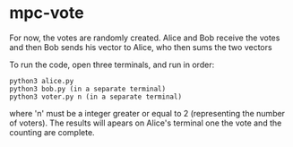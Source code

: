 # mpc-vote

For now, the votes are randomly created. Alice and Bob receive the votes and then Bob sends his vector to Alice, who then sums the two vectors

To run the code, open three terminals, and run in order:
```
python3 alice.py
python3 bob.py (in a separate terminal) 
python3 voter.py n (in a separate terminal)
```
where 'n' must be a integer greater or equal to 2 (representing the number of voters). The results will apears on Alice's terminal one the vote and the counting are complete.
